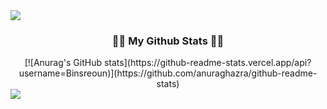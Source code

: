 <img src="https://capsule-render.vercel.app/api?type=waving&color=BDBDC8&height=150&section=header" />

<h3 align="center">👩‍💻 My Github Stats 👩‍💻</h3>
<div align="center">
[![Anurag's GitHub stats](https://github-readme-stats.vercel.app/api?username=Binsreoun)](https://github.com/anuraghazra/github-readme-stats)
</div>

<img src="https://capsule-render.vercel.app/api?type=waving&color=BDBDC8&height=150&section=footer" />
